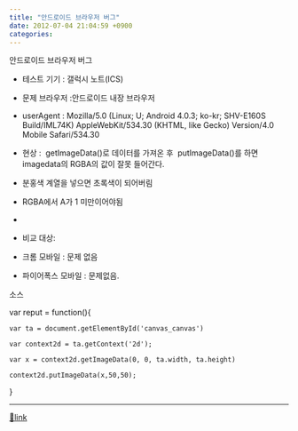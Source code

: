 ```yaml
---
title: "안드로이드 브라우저 버그"
date: 2012-07-04 21:04:59 +0900
categories: 
---
```

  

안드로이드 브라우저 버그

- 테스트 기기 : 갤럭시 노트(ICS)
- 문제 브라우저 :안드로이드 내장 브라우저
- userAgent : Mozilla/5.0 (Linux; U; Android 4.0.3; ko-kr; SHV-E160S Build/IML74K) AppleWebKit/534.30 (KHTML, like Gecko) Version/4.0 Mobile Safari/534.30

- 현상 : 
getImageData()로 데이터를 가져온 후 
putImageData()를 하면 imagedata의 RGBA의 값이 잘못 들어간다.
- 분홍색 계열을 넣으면 초록색이 되어버림
- RGBA에서 A가 1 미만이어야됨

- 
- 비교 대상:
- 크롬 모바일 : 문제 없음
- 파이어폭스 모바일 : 문제없음.


소스

var reput = function(){

	var ta = document.getElementById('canvas_canvas')

	var context2d = ta.getContext('2d');

	var x = context2d.getImageData(0, 0, ta.width, ta.height)

	context2d.putImageData(x,50,50);

}





  ***
[🔗link](http://www.mins01.com/mh/tech/read/783)